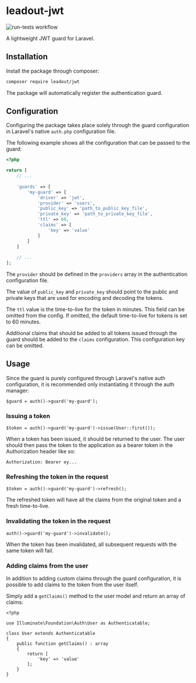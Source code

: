 # leadout-jwt

![run-tests workflow](https://github.com/leadoutweb/jwt/actions/workflows/run-tests.yml/badge.svg)

A lightweight JWT guard for Laravel.

## Installation

Install the package through composer:

``` bash
composer require leadout/jwt
```

The package will automatically register the authentication guard.

## Configuration

Configuring the package takes place solely through the guard configuration in Laravel's native `auth.php` configuration file.

The following example shows all the configuration that can be passed to the guard:

```php
<?php

return [
    // ...
    
    'guards' => [
        'my-guard' => [
            'driver' => 'jwt',
            'provider' => 'users',
            'public_key' => 'path_to_public_key_file',
            'private_key' => 'path_to_private_key_file',
            'ttl' => 60,
            'claims' => [
                'key' => 'value'
            ]
        ]
    ]
    
    // ...
];

```

The `provider` should be defined in the `providers` array in the authentication configuration file.

The value of `public_key` and `private_key` should point to the public and private keys that are used for encoding and decoding the tokens.

The `ttl` value is the time-to-live for the token in minutes. This field can be omitted from the config. If omitted, the default time-to-live for tokens is set to 60 minutes.

Additional claims that should be added to all tokens issued through the guard should be added to the `claims` configuration. This configuration key can be omitted.

## Usage

Since the guard is purely configured through Laravel's native auth configuration, it is recommended only instantiating it through the auth manager:

```
$guard = auth()->guard('my-guard');
```

### Issuing a token

```
$token = auth()->guard('my-guard')->issue(User::first());
```

When a token has been issued, it should be returned to the user. The user should then pass the token to the application as a bearer token in the Authorization header like so:

```
Authorization: Bearer ey...
```

### Refreshing the token in the request

```
$token = auth()->guard('my-guard')->refresh();
```

The refreshed token will have all the claims from the original token and a fresh time-to-live.

### Invalidating the token in the request

```
auth()->guard('my-guard')->invalidate();
```

When the token has been invalidated, all subsequent requests with the same token will fail.

### Adding claims from the user

In addition to adding custom claims through the guard configuration, it is possible to add claims to the token from the user itself.

Simply add a `getClaims()` method to the user model and return an array of claims:

```
<?php

use Illuminate\Foundation\Auth\User as Authenticatable;

class User extends Authenticatable
{
    public function getClaims() : array
    {
        return [
            'key' => 'value'
        ];
    }
}
```